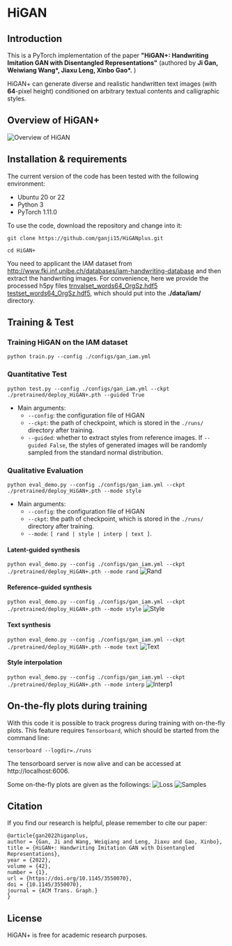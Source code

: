# HiGAN

## Introduction
This is a PyTorch implementation of the paper **"HiGAN+: Handwriting Imitation GAN with Disentangled
Representations"** (authored by **Ji Gan, Weiwiang Wang\*, Jiaxu Leng, Xinbo Gao\*.** )

HiGAN+ can generate diverse and realistic handwritten text images (with **64**-pixel height) conditioned
on arbitrary textual contents and calligraphic styles.

## Overview of HiGAN+
![Overview of HiGAN](docs/imgs/Overview.png)


## Installation & requirements
The current version of the code has been tested with the following environment:
- Ubuntu 20 or 22
- Python 3
- PyTorch 1.11.0


To use the code, download the repository and change into it:

`git clone https://github.com/ganji15/HiGANplus.git`

`cd HiGAN+`

You need to applicant the IAM dataset from <http://www.fki.inf.unibe.ch/databases/iam-handwriting-database> and then extract the handwriting images. 
For convenience, here we provide the processed h5py files [trnvalset_words64_OrgSz.hdf5](https://github.com/ganji15/HiGANplus/releases/download/dataset/trnvalset_words64_OrgSz.hdf5)  [testset_words64_OrgSz.hdf5](https://github.com/ganji15/HiGANplus/releases/download/dataset/testset_words64_OrgSz.hdf5), which should put into the **./data/iam/** directory.


## Training & Test
### Training HiGAN on the IAM dataset
`python train.py --config ./configs/gan_iam.yml`

### Quantitative Test
`python test.py --config ./configs/gan_iam.yml --ckpt ./pretrained/deploy_HiGAN+.pth --guided True`
+ Main arguments:
  - `--config`: the configuration file of HiGAN
  - `--ckpt`: the path of checkpoint, which is stored in the `./runs/` directory after training.
  - `--guided`: whether to extract styles from reference images. If `--guided False`, the styles of generated images will be randomly sampled from the standard normal distribution.

### Qualitative Evaluation
`python eval_demo.py --config ./configs/gan_iam.yml --ckpt ./pretrained/deploy_HiGAN+.pth --mode style`
+ Main arguments:
  - `--config`: the configuration file of HiGAN
  - `--ckpt`: the path of checkpoint, which is stored in the `./runs/` directory after training.
  - `--mode`: `[ rand | style | interp | text ]`.

#### Latent-guided synthesis
`python eval_demo.py --config ./configs/gan_iam.yml --ckpt ./pretrained/deploy_HiGAN+.pth --mode rand`
![Rand](docs/imgs/GenRand.png)

#### Reference-guided synthesis
`python eval_demo.py --config ./configs/gan_iam.yml --ckpt ./pretrained/deploy_HiGAN+.pth --mode style`
![Style](docs/imgs/Genstyle.png)

#### Text synthesis
`python eval_demo.py --config ./configs/gan_iam.yml --ckpt ./pretrained/deploy_HiGAN+.pth --mode text`
![Text](docs/imgs/GenText.png)

#### Style interpolation
`python eval_demo.py --config ./configs/gan_iam.yml --ckpt ./pretrained/deploy_HiGAN+.pth --mode interp`
![Interp1](docs/imgs/GenInterp.png)


## On-the-fly plots during training
With this code it is possible to track progress during training with on-the-fly plots. This feature requires `Tensorboard`, which should be started from the command line:

`tensorboard --logdir=./runs`

The tensorboard server is now alive and can be accessed at http://localhost:6006.

Some on-the-fly plots are given as the followings:
![Loss](docs/imgs/tensorboard_log.png)
![Samples](docs/imgs/tensorboard_vis.png)


## Citation
If you find our research is helpful, please remember to cite our paper:
```
@article{gan2022higanplus,
author = {Gan, Ji and Wang, Weiqiang and Leng, Jiaxu and Gao, Xinbo},
title = {HiGAN+: Handwriting Imitation GAN with Disentangled Representations},
year = {2022},
volume = {42},
number = {1},
url = {https://doi.org/10.1145/3550070},
doi = {10.1145/3550070},
journal = {ACM Trans. Graph.}
}
```

## License
HiGAN+ is free for academic research purposes.
